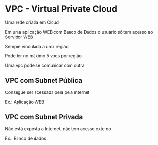 # VPC - Virtual Private Cloud

Uma rede criada em Cloud

Em uma aplicação WEB com Banco de Dados o usuário só tem acesso ao Servidor WEB

Sempre vinculada a uma região

Pode ter no máximo 5 vpcs por região

Uma vpc pode se comunicar com outra



## VPC com Subnet Pública

Consegue ser acessada pela pela internet

Ex.: Aplicação WEB



## VPC com Subnet Privada

Não está exposta a Internet, não tem acesso externo

Ex.: Banco de dados




